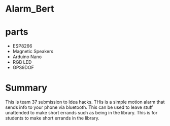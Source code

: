 # Alarm_Bert

# parts
- ESP8266
- Magnetic Speakers
- Arduino Nano
- RGB LED
- GPS9DOF


# Summary

This is team 37 submission to Idea hacks. 
THis is a simple motion alarm that sends info to your phone via bluetooth. This can be used to leave stuff unattended to make short errands such as being in the library. This is for students to make short errands in the library.
